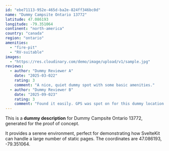 ```yaml
---
id: "ebe71113-952e-465d-ba2e-824ff346bc0d"
name: "Dummy Campsite Ontario 13772"
latitude: 47.086193
longitude: -79.351064
continent: "north-america"
country: "canada"
region: "ontario"
amenities:
  - "fire-pit"
  - "RV-suitable"
images:
  - "https://res.cloudinary.com/demo/image/upload/v1/sample.jpg"
reviews:
  - author: "Dummy Reviewer A"
    date: "2025-03-022"
    rating: 3
    comment: "A nice, quiet dummy spot with some basic amenities."
  - author: "Dummy Reviewer B"
    date: "2025-09-023"
    rating: 3
    comment: "Found it easily. GPS was spot on for this dummy location."
---
```


This is a **dummy description** for Dummy Campsite Ontario 13772, generated for the proof of concept.

It provides a serene environment, perfect for demonstrating how SvelteKit can handle a large number of static pages. The coordinates are 47.086193, -79.351064.
